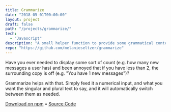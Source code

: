 ```yaml
---
title: Grammarize
date: "2018-05-01T00:00:00"
layout: project
draft: false
path: "/projects/grammarize/"
tech:
  - "Javascript"
description: "A small helper function to provide some grammatical context to your numbers."
repo: "https://github.com/melanieseltzer/grammarize"
---
```


Have you ever needed to display some sort of count (e.g. how many new messages a user has) and been annoyed that if you have less than 2, the surrounding copy is off (e.g. "You have 1 new messages")?

Grammarize helps with that. Simply feed it a numerical input, and what you want the singular and plural text to say, and it will automatically switch between them as needed.

<a href="https://www.npmjs.com/package/grammarize" target="_blank">Download on npm</a> &bull; <a href="https://github.com/melanieseltzer/grammarize" target="_blank">Source Code</a>